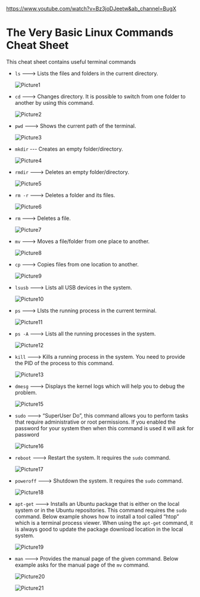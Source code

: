 https://www.youtube.com/watch?v=Bz3joDJeetw&ab_channel=BugX

# The Very Basic Linux Commands Cheat Sheet

This cheat sheet contains useful terminal commands

* `ls` ---> Lists the files and folders in the current directory.
  
     ![Picture1](https://user-images.githubusercontent.com/67023632/152628449-48cc356e-d293-47a2-8786-56ff6cdd43b7.png)
     
* `cd` ---> Changes directory. It is possible to switch from one folder to another by using this command.

     ![Picture2](https://user-images.githubusercontent.com/67023632/152628547-2e74da6f-a88b-4efc-8875-ea7c6301abb6.png)
     
* `pwd` ---> Shows the current path of the terminal.
    
     ![Picture3](https://user-images.githubusercontent.com/67023632/152628559-63429d79-ce34-4a0f-b4e6-1580d63087d9.png)
     
* `mkdir` --- Creates an empty folder/directory.

     ![Picture4](https://user-images.githubusercontent.com/67023632/152628590-e34bf66c-5e22-42ba-a2ba-28dec2e48523.png)

* `rmdir` ---> Deletes an empty folder/directory.

     ![Picture5](https://user-images.githubusercontent.com/67023632/152628610-1b93e20c-2532-4502-9d22-cabe19c79f97.png)
     
* `rm -r` ---> Deletes a folder and its files.

     ![Picture6](https://user-images.githubusercontent.com/67023632/152628634-abb07f37-5b3b-475b-9325-f4e763290e91.png)
     
* `rm` ---> Deletes a file.

     ![Picture7](https://user-images.githubusercontent.com/67023632/152628668-fe732267-cbdd-4664-a5e3-6a6aeb09773b.png)   
     
* `mv` ---> Moves a file/folder from one place to another.

     ![Picture8](https://user-images.githubusercontent.com/67023632/152628694-26023817-cd78-4177-885b-05cbf507ff82.png)    
     
* `cp` ---> Copies files from one location to another.

     ![Picture9](https://user-images.githubusercontent.com/67023632/152628712-17889ea8-20b6-4c55-b725-27c5bed55e0a.png)
     
* `lsusb` ---> Lists all USB devices in the system.

     ![Picture10](https://user-images.githubusercontent.com/67023632/152628737-e797b531-77ea-4565-a3c6-30b9dee04de4.png)
     
* `ps` ---> LIsts the running process in the current terminal.

     ![Picture11](https://user-images.githubusercontent.com/67023632/152628753-38d75ec0-8ccb-4c1a-980b-8890a61c52ae.png)
     
* `ps -A` ---> Lists all the running processes in the system.

     ![Picture12](https://user-images.githubusercontent.com/67023632/152628772-56883b3b-05a4-459e-93f0-3386deb38af7.png)  
     
* `kill` ---> Kills a running process in the system. You need to provide the PID of the process to this command.

     ![Picture13](https://user-images.githubusercontent.com/67023632/152628808-48c8feb0-bbdb-4be4-8a4c-8ef0d7c717a0.png)
     
* `dmesg` ---> Displays the kernel logs which will help you to debug the problem.

     ![Picture15](https://user-images.githubusercontent.com/67023632/152628819-0485723f-3a1e-4c0f-9eee-d5753a4a4ac7.png)
     
* `sudo` ---> “SuperUser Do”, this command allows you to perform tasks that require administrative or root permissions. If you enabled the password for your                    system then when this command is used it will ask for password

     ![Picture16](https://user-images.githubusercontent.com/67023632/152628842-aaa0fbeb-b812-47f9-a4cd-59b7d04c4c51.png)
     
* `reboot` ---> Restart the system. It requires the `sudo` command.

     ![Picture17](https://user-images.githubusercontent.com/67023632/152628862-38487f73-a108-464f-ad81-d8a73413818a.png)
     
* `poweroff` ---> Shutdown the system. It requires the `sudo` command.

     ![Picture18](https://user-images.githubusercontent.com/67023632/152628875-22444c7f-35dc-4ca4-bc86-05ef6ea25a14.png)
     
* `apt-get` ---> Installs an Ubuntu package that is either on the local system or in the Ubuntu repositories. This command requires the `sudo` command. Below                      example shows how to install a tool called “htop” which is a terminal process viewer. When using the `apt-get` command, it is always good to                      update the package download location in the local system.

     ![Picture19](https://user-images.githubusercontent.com/67023632/152628906-dac55fe5-dd24-4c5d-828f-8ded8e36ce7c.png)
     
* `man` ---> Provides the manual page of the given command. Below example asks for the manual page of the `mv` command.

     ![Picture20](https://user-images.githubusercontent.com/67023632/152628936-be7d5898-3115-4490-880c-6a82efcaa28c.png)
     
     ![Picture21](https://user-images.githubusercontent.com/67023632/152628957-39be36d8-f355-46e2-bb33-f7a6f59075da.png)




















